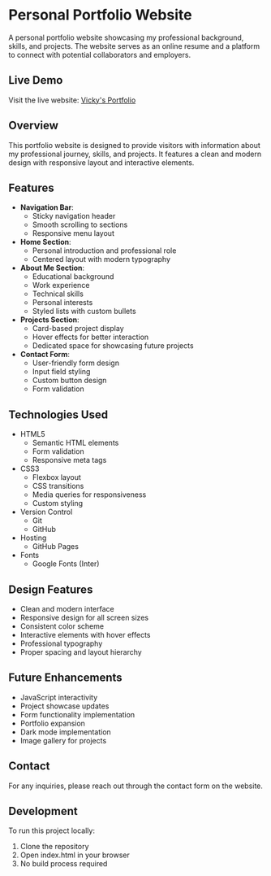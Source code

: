 # Personal Portfolio Website

A personal portfolio website showcasing my professional background, skills, and projects. The website serves as an online resume and a platform to connect with potential collaborators and employers.

## Live Demo
Visit the live website: [Vicky's Portfolio](https://revou-fsse-feb25.github.io/milestone-1-vickymahfudy/)

## Overview

This portfolio website is designed to provide visitors with information about my professional journey, skills, and projects. It features a clean and modern design with responsive layout and interactive elements.

## Features

- **Navigation Bar**: 
  - Sticky navigation header
  - Smooth scrolling to sections
  - Responsive menu layout
- **Home Section**: 
  - Personal introduction and professional role
  - Centered layout with modern typography
- **About Me Section**: 
  - Educational background
  - Work experience
  - Technical skills
  - Personal interests
  - Styled lists with custom bullets
- **Projects Section**: 
  - Card-based project display
  - Hover effects for better interaction
  - Dedicated space for showcasing future projects
- **Contact Form**: 
  - User-friendly form design
  - Input field styling
  - Custom button design
  - Form validation

## Technologies Used

- HTML5
  - Semantic HTML elements
  - Form validation
  - Responsive meta tags
- CSS3
  - Flexbox layout
  - CSS transitions
  - Media queries for responsiveness
  - Custom styling
- Version Control
  - Git
  - GitHub
- Hosting
  - GitHub Pages
- Fonts
  - Google Fonts (Inter)

## Design Features

- Clean and modern interface
- Responsive design for all screen sizes
- Consistent color scheme
- Interactive elements with hover effects
- Professional typography
- Proper spacing and layout hierarchy

## Future Enhancements

- JavaScript interactivity
- Project showcase updates
- Form functionality implementation
- Portfolio expansion
- Dark mode implementation
- Image gallery for projects

## Contact

For any inquiries, please reach out through the contact form on the website.

## Development

To run this project locally:
1. Clone the repository
2. Open index.html in your browser
3. No build process required